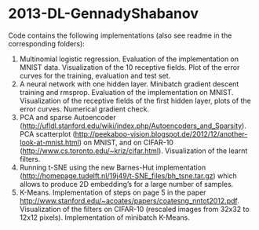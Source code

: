 2013-DL-GennadyShabanov
=======================
Code contains the following implementations (also see readme in the corresponding folders):

1. Multinomial logistic regression. Evaluation of the implementation on MNIST data. Visualization of the 10 receptive fields. Plot of the error curves for the training, evaluation and test set.
2. A neural network with one hidden layer. Minibatch gradient descent training and rmsprop. Evaluation of the implementation on MNIST. Visualization of the receptive fields of the first hidden layer, plots of the error curves. Numerical gradient check. 
3. PCA and sparse Autoencoder (http://ufldl.stanford.edu/wiki/index.php/Autoencoders_and_Sparsity). PCA scatterplot (http://peekaboo-vision.blogspot.de/2012/12/another-look-at-mnist.html) on MNIST, and on CIFAR-10 (http://www.cs.toronto.edu/~kriz/cifar.html). Visualization of the learnt filters.
4. Running t-SNE using the new Barnes-Hut implementation (http://homepage.tudelft.nl/19j49/t-SNE_files/bh_tsne.tar.gz) which allows to produce 2D embedding’s for a large number of samples.
5. K-Means. Implementation of steps on page 5 in the paper http://www.stanford.edu/~acoates/papers/coatesng_nntot2012.pdf. Visualization of the filters on CIFAR-10 (rescaled images from 32x32 to 12x12 pixels). Implementation of minibatch K-Means. 


